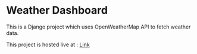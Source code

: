 # Weather Dashboard  

This is a Django project which uses OpenWeatherMap API to fetch weather data.  

This project is hosted live at : [Link](https://audarya-weather-app.herokuapp.com/)
